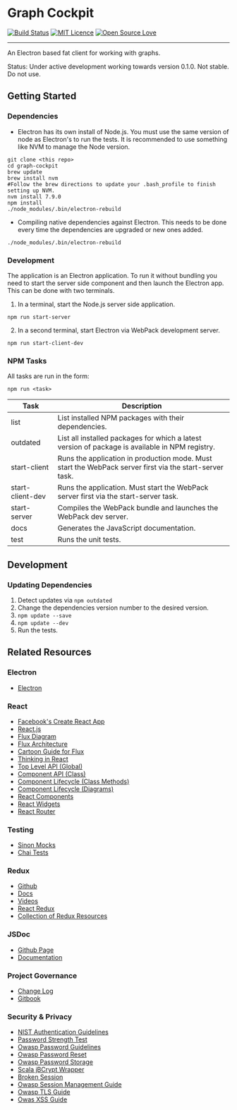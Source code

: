 # Graph Cockpit
[![Build Status](https://travis-ci.org/sholloway/graph-cockpit.svg?branch=ci)](https://travis-ci.org/sholloway/graph-cockpit)
[![MIT Licence](https://badges.frapsoft.com/os/mit/mit.png?v=103)](https://opensource.org/licenses/mit-license.php)
[![Open Source Love](https://badges.frapsoft.com/os/v3/open-source.png?v=103)](https://github.com/ellerbrock/open-source-badges/)
- - -
An Electron based fat client for working with graphs.

Status: Under active development working towards version 0.1.0. Not stable. Do not use.

## Getting Started
### Dependencies
* Electron has its own install of Node.js. You must use the same version of node
  as Electron's to run the tests. It is recommended to use something like NVM
  to manage the Node version.
```shell
git clone <this repo>
cd graph-cockpit
brew update
brew install nvm
#Follow the brew directions to update your .bash_profile to finish setting up NVM.
nvm install 7.9.0
npm install
./node_modules/.bin/electron-rebuild
```
* Compiling native dependencies against Electron. This needs to be done every
  time the dependencies are upgraded or new ones added.
```shell
./node_modules/.bin/electron-rebuild
```

### Development
The application is an Electron application. To run it without bundling you
need to start the server side component and then launch the Electron app.
This can be done with two terminals.
1. In a terminal, start the Node.js server side application.
  ```shell
  npm run start-server
  ```
2. In a second terminal, start Electron via WebPack development server.
  ```shell
  npm run start-client-dev
  ```

### NPM Tasks
All tasks are run in the form:
```shell
npm run <task>
```  

| Task             | Description                                                                                             |
|------------------|---------------------------------------------------------------------------------------------------------|
| list             | List installed NPM packages with their dependencies.                                                    |
| outdated         | List all installed packages for which a latest version of package is available in NPM registry.         |
| start-client     | Runs the application in production mode. Must start the WebPack server first via the start-server task. |
| start-client-dev | Runs the application. Must start the WebPack server first via the start-server task.                    |
| start-server     | Compiles the WebPack bundle and launches the WebPack dev server.                                        |
| docs             | Generates the JavaScript documentation.                                                                 |
| test             | Runs the unit tests.                                                                                    |

## Development
### Updating Dependencies
1. Detect updates via `npm outdated`
2. Change the dependencies version number to the desired version.
3. `npm update --save`
4. `npm update --dev`
5. Run the tests.

## Related Resources
### Electron
* [Electron](http://electron.atom.io)

### React
* [Facebook's Create React App](https://github.com/facebookincubator/create-react-app)
* [React.js](https://facebook.github.io/react/index.html)
* [Flux Diagram](https://github.com/facebook/flux)
* [Flux Architecture](https://facebook.github.io/flux/docs/overview.html)
* [Cartoon Guide for Flux](https://medium.com/code-cartoons/a-cartoon-guide-to-flux-6157355ab207)
* [Thinking in React](http://facebook.github.io/react/docs/thinking-in-react.html)
* [Top Level API (Global)](https://facebook.github.io/react/docs/top-level-api.html)
* [Component API (Class)](https://facebook.github.io/react/docs/component-api.html)
* [Component Lifecycle (Class Methods)](https://facebook.github.io/react/docs/component-specs.html)
* [Component Lifecycle (Diagrams)](http://javascript.tutorialhorizon.com/2014/09/13/execution-sequence-of-a-react-components-lifecycle-methods/)
* [React Components](http://react-components.com/)
* [React Widgets](https://github.com/jquense/react-widgets)
* [React Router](https://github.com/reactjs/react-router)

### Testing
* [Sinon Mocks](http://sinonjs.org/)
* [Chai Tests](http://chaijs.com/)

### Redux
* [Github](https://github.com/reactjs/redux)
* [Docs](http://redux.js.org/)
* [Videos](https://egghead.io/series/getting-started-with-redux)
* [React Redux](https://github.com/reactjs/react-redux)
* [Collection of Redux Resources](https://github.com/xgrommx/awesome-redux)

### JSDoc
* [Github Page](https://github.com/jsdoc3/jsdoc)
* [Documentation](http://usejsdoc.org)

### Project Governance
* [Change Log](http://keepachangelog.com/)
* [Gitbook](https://github.com/GitbookIO/gitbook)

### Security & Privacy
* [NIST Authentication Guidelines](https://pages.nist.gov/800-63-3/)
* [Password Strength Test](https://github.com/nowsecure/owasp-password-strength-test)
* [Owasp Password Guidelines](https://www.owasp.org/index.php/Authentication_Cheat_Sheet#Implement_Proper_Password_Strength_Controls)
* [Owasp Password Reset](https://www.owasp.org/index.php/Forgot_Password_Cheat_Sheet)
* [Owasp Password Storage](https://www.owasp.org/index.php/Password_Storage_Cheat_Sheet)
* [Scala jBCrypt Wrapper](https://github.com/t3hnar/scala-bcrypt)
* [Broken Session](https://www.owasp.org/index.php/Top_10_2013-A2-Broken_Authentication_and_Session_Management)
* [Owasp Session Management Guide](https://www.owasp.org/index.php/Session_Management_Cheat_Sheet)
* [Owasp TLS Guide](https://www.owasp.org/index.php/Transport_Layer_Protection_Cheat_Sheet)
* [Owas XSS Guide](https://www.owasp.org/index.php/XSS_(Cross_Site_Scripting)_Prevention_Cheat_Sheet)
